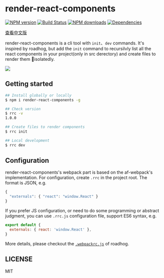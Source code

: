 # render-react-components

[![NPM version](https://img.shields.io/npm/v/render-react-components.svg?style=flat)](https://npmjs.org/package/render-react-components)
[![Build Status](https://img.shields.io/travis/lewis617/render-react-components.svg?style=flat)](https://travis-ci.org/lewis617/render-react-components)
[![NPM downloads](http://img.shields.io/npm/dm/render-react-components.svg?style=flat)](https://npmjs.org/package/render-react-components)
[![Dependencies](https://david-dm.org/lewis617/render-react-components/status.svg)](https://david-dm.org/lewis617/render-react-components)

[查看中文版](./README_zh-cn.md)

render-react-components is a cli tool with `init`、`dev` commands. It's inspired by roadhog, but add the `init` command to recursilvly list all the react components in your project(only in src derectory) and create files to render them isolatedly.

![](https://img.alicdn.com/tfs/TB1VPzQnHGYBuNjy0FoXXciBFXa-894-444.gif)

## Getting started
```bash
## Install globally or locally
$ npm i render-react-components -g

## Check version
$ rrc -v
1.0.0

## Create files to render components
$ rrc init

## Local development
$ rrc dev

```

## Configuration

render-react-components's webpack part is based on the af-webpack's implementation. For configuration, create `.rrc` in the project root. The format is JSON, e.g.

```js
{
  "externals": { "react": "window.React" }
}
```

If you prefer JS configuration, or need to do some programming or abstract judgment, you can use `.rrc.js` configuration file, support ES6 syntax, e.g.

```js
export default {
  externals: { react: 'window.React' },
}
```

More details, please checkout the [`.webpackrc.js`](https://github.com/sorrycc/roadhog/blob/master/README.md#configuration) of roadhog.

## LICENSE

MIT
